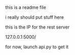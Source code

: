 this is a readme file

i really should put stuff here

this is the IP for the rest server

127.0.0.1:5000/

for now, launch api.py to get it